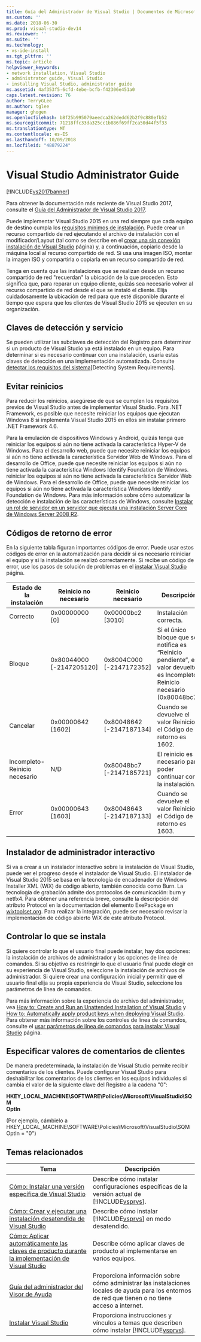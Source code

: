 ```yaml
---
title: Guía del Administrador de Visual Studio | Documentos de Microsoft
ms.custom: ''
ms.date: 2018-06-30
ms.prod: visual-studio-dev14
ms.reviewer: ''
ms.suite: ''
ms.technology:
- vs-ide-install
ms.tgt_pltfrm: ''
ms.topic: article
helpviewer_keywords:
- network installation, Visual Studio
- administrator guide, Visual Studio
- installing Visual Studio, administrator guide
ms.assetid: 4af353f5-6cfd-4ebe-bcfb-f42306e451a0
caps.latest.revision: 76
author: TerryGLee
ms.author: tglee
manager: ghogen
ms.openlocfilehash: b8f25b995079aeedca262dedd62b2f9c880efb52
ms.sourcegitcommit: 71218ffc33da325cc1b886f69ff2ca50d44f5f33
ms.translationtype: MT
ms.contentlocale: es-ES
ms.lasthandoff: 10/09/2018
ms.locfileid: "48879224"
---
```

# <a name="visual-studio-administrator-guide"></a>Visual Studio Administrator Guide
[!INCLUDE[vs2017banner](../includes/vs2017banner.md)]

Para obtener la documentación más reciente de Visual Studio 2017, consulte el [Guía del Administrador de Visual Studio 2017](/visualstudio/install/visual-studio-administrator-guide).

Puede implementar Visual Studio 2015 en una red siempre que cada equipo de destino cumpla los [requisitos mínimos de instalación](http://www.microsoft.com/visualstudio/eng/products/2013-editions). Puede crear un recurso compartido de red ejecutando el archivo de instalación con el modificador/Layout (tal como se describe en el [crear una sin conexión instalación de Visual Studio](../install/create-an-offline-installation-of-visual-studio.md) página) y, a continuación, copiarlo desde la máquina local al recurso compartido de red. Si usa una imagen ISO, montar la imagen ISO y compartirla o copiarla en un recurso compartido de red.  
  
 Tenga en cuenta que las instalaciones que se realizan desde un recurso compartido de red "recuerdan" la ubicación de la que proceden. Esto significa que, para reparar un equipo cliente, quizás sea necesario volver al recurso compartido de red desde el que se instaló el cliente. Elija cuidadosamente la ubicación de red para que esté disponible durante el tiempo que espera que los clientes de Visual Studio 2015 se ejecuten en su organización.  
  
## <a name="detection-and-servicing-keys"></a>Claves de detección y servicio  
 Se pueden utilizar las subclaves de detección del Registro para determinar si un producto de Visual Studio ya está instalado en un equipo. Para determinar si es necesario continuar con una instalación, usaría estas claves de detección en una implementación automatizada.  Consulte [detectar los requisitos del sistema](../extensibility/internals/detecting-system-requirements.md)[Detecting System Requirements].  
  
## <a name="avoiding-reboots"></a>Evitar reinicios  
 Para reducir los reinicios, asegúrese de que se cumplen los requisitos previos de Visual Studio antes de implementar Visual Studio. Para .NET Framework, es posible que necesite reiniciar los equipos que ejecutan Windows 8 si implementa Visual Studio 2015 en ellos sin instalar primero .NET Framework 4.6.  
  
 Para la emulación de dispositivos Windows y Android, quizás tenga que reiniciar los equipos si aún no tiene activada la característica Hyper-V de Windows. Para el desarrollo web, puede que necesite reiniciar los equipos si aún no tiene activada la característica Servidor Web de Windows. Para el desarrollo de Office, puede que necesite reiniciar los equipos si aún no tiene activada la característica Windows Identify Foundation de Windows. reiniciar los equipos si aún no tiene activada la característica Servidor Web de Windows. Para el desarrollo de Office, puede que necesite reiniciar los equipos si aún no tiene activada la característica Windows Identify Foundation de Windows. Para más información sobre cómo automatizar la detección e instalación de las características de Windows, consulte [Instalar un rol de servidor en un servidor que ejecuta una instalación Server Core de Windows Server 2008 R2](https://technet.microsoft.com/library/ee441260(v=ws.10).aspx).  
  
## <a name="error-return-codes"></a>Códigos de retorno de error  
 En la siguiente tabla figuran importantes códigos de error. Puede usar estos códigos de error en la automatización para decidir si es necesario reiniciar el equipo y si la instalación se realizó correctamente. Si recibe un código de error, use los pasos de solución de problemas en el [instalar Visual Studio](../install/install-visual-studio-2015.md) página.  
  
|Estado de la instalación|Reinicio no necesario|Reinicio necesario|Descripción|  
|------------------|--------------------------|----------------------|-----------------|  
|Correcto|0x00000000 [0]|0x00000bc2 [3010]|Instalación correcta.|  
|Bloque|0x80044000 [-2147205120]|0x8004C000 [-2147172352]|Si el único bloque que se notifica es “Reinicio pendiente”, el valor devuelto es Incompleto-Reinicio necesario (0x80048bc7).|  
|Cancelar|0x00000642 [1602]|0x80048642 [-2147187134]|Cuando se devuelve el valor Reinicio, el Código de retorno es 1602.|  
|Incompleto-Reinicio necesario|N/D|0x80048bc7 [-2147185721]|El reinicio es necesario para poder continuar con la instalación.|  
|Error|0x00000643 [1603]|0x80048643 [-2147187133]|Cuando se devuelve el valor Reinicio, el Código de retorno es 1603.|  
  
## <a name="interactive-administrator-installer"></a>Instalador de administrador interactivo  
 Si va a crear a un instalador interactivo sobre la instalación de Visual Studio, puede ver el progreso desde el instalador de Visual Studio. El instalador de Visual Studio 2015 se basa en la tecnología de encadenador de Windows Installer XML (WiX) de código abierto, también conocida como Burn. La tecnología de grabación admite dos protocolos de comunicación: burn y netfx4. Para obtener una referencia breve, consulte la descripción del atributo Protocol en la documentación del elemento ExePackage en [wixtoolset.org](http://wixtoolset.org/). Para realizar la integración, puede ser necesario revisar la implementación de código abierto WiX de este atributo Protocol.  
  
## <a name="controlling-what-is-installed"></a>Controlar lo que se instala  
 Si quiere controlar lo que el usuario final puede instalar, hay dos opciones: la instalación de archivos de administrador y las opciones de línea de comandos. Si su objetivo es restringir lo que el usuario final puede elegir en su experiencia de Visual Studio, seleccione la instalación de archivos de administrador. Si quiere crear una configuración inicial y permitir que el usuario final elija su propia experiencia de Visual Studio, seleccione los parámetros de línea de comandos.  
  
 Para más información sobre la experiencia de archivo del administrador, vea [How to: Create and Run an Unattended Installation of Visual Studio](../install/how-to-create-and-run-an-unattended-installation-of-visual-studio.md) y [How to: Automatically apply product keys when deploying Visual Studio](../install/how-to-automatically-apply-product-keys-when-deploying-visual-studio.md).  Para obtener más información sobre los controles de línea de comandos, consulte el [usar parámetros de línea de comandos para instalar Visual Studio](../install/use-command-line-parameters-to-install-visual-studio.md) página.  
  
## <a name="specifying-customer-feedback-settings"></a>Especificar valores de comentarios de clientes  
 De manera predeterminada, la instalación de Visual Studio permite recibir comentarios de los clientes. Puede configurar Visual Studio para deshabilitar los comentarios de los clientes en los equipos individuales si cambia el valor de la siguiente clave del Registro a la cadena "0":  
  
 **HKEY_LOCAL_MACHINE\SOFTWARE\Policies\Microsoft\VisualStudio\SQM**  
**OptIn**  
  
 (Por ejemplo, cámbielo a HKEY_LOCAL_MACHINE\SOFTWARE\Policies\Microsoft\VisualStudio\SQM OptIn = "0")  
  
## <a name="related-topics"></a>Temas relacionados  
  
|Tema|Descripción|  
|-----------|-----------------|  
|[Cómo: Instalar una versión específica de Visual Studio](../install/how-to-install-a-specific-release-of-visual-studio.md)|Describe cómo instalar configuraciones específicas de la versión actual de [!INCLUDE[vsprvs](../includes/vsprvs-md.md)].|  
|[Cómo: Crear y ejecutar una instalación desatendida de Visual Studio](../install/how-to-create-and-run-an-unattended-installation-of-visual-studio.md)|Describe cómo instalar [!INCLUDE[vsprvs](../includes/vsprvs-md.md)] en modo desatendido.|  
|[Cómo: Aplicar automáticamente las claves de producto durante la implementación de Visual Studio](../install/how-to-automatically-apply-product-keys-when-deploying-visual-studio.md)|Describe cómo aplicar claves de producto al implementarse en varios equipos.|  
|[Guía del administrador del Visor de Ayuda](../ide/help-viewer-administrator-guide.md)|Proporciona información sobre cómo administrar las instalaciones locales de ayuda para los entornos de red que tienen o no tiene acceso a internet.|  
|[Instalar Visual Studio](../install/install-visual-studio-2015.md)|Proporciona instrucciones y vínculos a temas que describen cómo instalar [!INCLUDE[vsprvs](../includes/vsprvs-md.md)].|